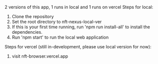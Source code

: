2 versions of this app, 1 runs in local and 1 runs on vercel
Steps for local:
1. Clone the repository
2. Set the root directory to nft-nexus-local-ver
3. If this is your first time running, run 'npm run install-all' to install the dependencies.
4. Run 'npm start' to run the local web application

Steps for vercel (still in-development, please use local version for now):
1. visit nft-browser.vercel.app
